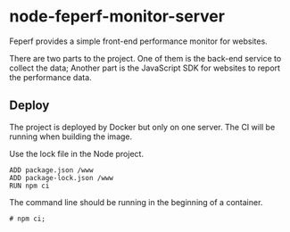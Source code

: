 # node-feperf-monitor-server

Feperf provides a simple front-end performance monitor for websites.

There are two parts to the project. One of them is the back-end service to collect the data; Another part is the JavaScript SDK for websites to report the performance data.

## Deploy

The project is deployed by Docker but only on one server. The CI will be running when building the image.

Use the lock file in the Node project. 

```
ADD package.json /www
ADD package-lock.json /www
RUN npm ci
```

The command line should be running in the beginning of a container.

```
# npm ci;
```
